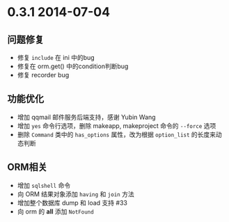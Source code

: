 # 0.3.1 2014-07-04

## 问题修复

* 修复 `include` 在 ini 中的bug
* 修复在 orm.get() 中的condition判断bug
* 修复 recorder bug

## 功能优化

* 增加 qqmail 邮件服务后端支持，感谢 Yubin Wang <harry198344 AT gmail.com>
* 增加 `yes` 命令行选项，删除 makeapp, makeproject 命令的 `--force` 选项
* 删除 `Command` 类中的 `has_options` 属性，改为根据 `option_list` 的长度来动态判断

## ORM相关

* 增加 `sqlshell` 命令
* 向 ORM 结果对象添加 `having` 和 `join` 方法
* 增加整个数据库 dump 和 load 支持 #33
* 向 orm 的 __all__ 添加 `NotFound`
